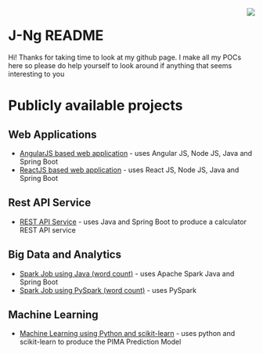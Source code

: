 <img src="blackcurrent.jpg" align="right" />

# J-Ng README

Hi! Thanks for taking time to look at my github page. I make all my POCs here so please do help yourself to look around if anything that seems interesting to you

# Publicly available projects

## Web Applications

- [AngularJS based web application](https://github.com/J-Ng/) - uses Angular JS, Node JS, Java and Spring Boot
- [ReactJS based web application](https://github.com/J-Ng/) - uses React JS, Node JS, Java and Spring Boot

## Rest API Service

- [REST API Service](https://github.com/J-Ng/) - uses Java and Spring Boot to produce a calculator REST API service

## Big Data and Analytics

- [Spark Job using Java (word count)](https://github.com/J-Ng/) - uses Apache Spark Java and Spring Boot
- [Spark Job using PySpark (word count)](https://github.com/J-Ng/) - uses PySpark

## Machine Learning

- [Machine Learning using Python and scikit-learn](https://github.com/J-Ng/) - uses python and scikit-learn to produce the PIMA Prediction Model

